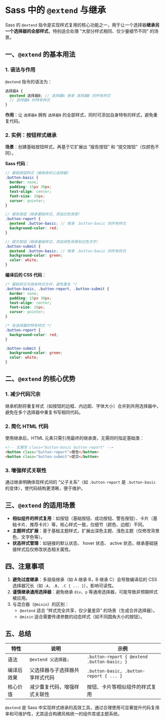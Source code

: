 # Sass 中的 `@extend` 与继承

Sass 的 `@extend` 指令是实现样式复用的核心功能之一，用于让一个选择器**继承另一个选择器的全部样式**，特别适合处理 “大部分样式相同、仅少量细节不同” 的场景。

## 一、`@extend` 的基本用法

### 1. 语法与作用

`@extend` 指令的语法为：

```scss
选择器A {
  @extend 选择器B; // 选择器A 继承 选择器B 的所有样式
  // 选择器A 的特有样式
}
```

**作用**：让 `选择器A` 拥有 `选择器B` 的全部样式，同时可添加自身特有的样式，避免重复代码。

### 2. 实例：按钮样式继承

**场景**：创建基础按钮样式，再基于它扩展出 “报告按钮” 和 “提交按钮”（仅颜色不同）。

**Sass 代码**：

```scss
// 基础按钮样式（被继承的父选择器）
.button-basic {
  border: none;
  padding: 15px 30px;
  text-align: center;
  font-size: 16px;
  cursor: pointer;
}

// 报告按钮（继承基础样式，添加红色背景）
.button-report {
  @extend .button-basic; // 继承 .button-basic 的所有样式
  background-color: red;
}

// 提交按钮（继承基础样式，添加绿色背景和白色文字）
.button-submit {
  @extend .button-basic; // 继承 .button-basic 的所有样式
  background-color: green;
  color: white;
}
```

**编译后的 CSS 代码**：

```css
/* 基础样式与继承样式合并，避免重复 */
.button-basic, .button-report, .button-submit {
  border: none;
  padding: 15px 30px;
  text-align: center;
  font-size: 16px;
  cursor: pointer;
}

/* 各选择器的特有样式 */
.button-report {
  background-color: red;
}

.button-submit {
  background-color: green;
  color: white;
}
```

## 二、`@extend` 的核心优势

### 1. 减少代码冗余

继承机制将重复样式（如按钮的边框、内边距、字体大小）合并到共用选择器中，避免在多个选择器中重复书写相同代码。

### 2. 简化 HTML 代码

使用继承后，HTML 元素只需引用最终的继承类，无需同时指定基础类：

```html
<!-- 无需写 class="button-basic button-report" -->
<button class="button-report">报告</button>
<button class="button-submit">提交</button>
```

### 3. 增强样式关联性

通过继承明确体现样式间的 “父子关系”（如 `.button-report` 是 `.button-basic` 的变体），使代码结构更清晰，便于维护。

## 三、`@extend` 的适用场景

- **相似组件的样式复用**：如按钮（基础按钮、成功按钮、警告按钮）、卡片（基础卡片、推荐卡片）等，核心样式一致，仅细节（颜色、边框）不同。
- **主题样式扩展**：基于基础主题样式，扩展出深色主题、浅色主题（仅修改背景色、文字色等）。
- **状态样式管理**：如链接的默认状态、 hover 状态、 active 状态，继承基础链接样式后仅修改状态相关属性。

## 四、注意事项

1. **避免过度继承**：多层级继承（如 A 继承 B，B 继承 C）会导致编译后的 CSS 选择器冗长（如 `.A, .B, .C { ... }`），影响可读性。
2. **谨慎继承通用选择器**：避免继承 `div`、`p` 等通用选择器，可能导致非预期样式被应用。
3. 与混合器（`@mixin`）的区别：
   - `@extend` 适合 “样式完全共享，仅少量差异” 的场景（生成合并选择器）。
   - `@mixin` 适合需要传递参数的动态样式（如不同圆角大小的按钮）。

## 五、总结

| 特性       | 说明                           | 示例                                        |
| ---------- | ------------------------------ | ------------------------------------------- |
| 语法       | `@extend 父选择器;`            | `.button-report { @extend .button-basic; }` |
| 编译后效果 | 父选择器与子选择器共享样式代码 | `.button-basic, .button-report { ... }`     |
| 核心价值   | 减少重复代码，增强样式关联性   | 按钮、卡片等相似组件的样式复用              |

`@extend` 是 Sass 中实现样式继承的高效工具，通过合理使用可显著提升代码复用率和可维护性，尤其适合构建风格统一的组件库或主题系统。